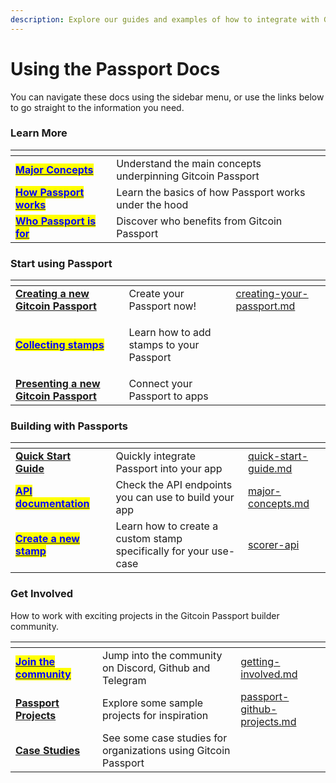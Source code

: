 ```yaml
---
description: Explore our guides and examples of how to integrate with Gitcoin Passport
---
```


# Using the Passport Docs

You can navigate these docs using the sidebar menu, or use the links below to go straight to the information you need.



### Learn More

<table data-view="cards"><thead><tr><th></th><th></th><th></th></tr></thead><tbody><tr><td><a href="building-with-passport/major-concepts.md"><mark style="color:blue;"><strong>Major Concepts</strong></mark></a></td><td></td><td>Understand the main concepts underpinning Gitcoin Passport</td></tr><tr><td><a href="get-started/how-it-works.md"><mark style="color:blue;"><strong>How Passport works</strong></mark></a></td><td></td><td>Learn the basics of how Passport works under the hood</td></tr><tr><td><a href="overview/presenting-your-passport.md"><mark style="color:blue;"><strong>Who Passport is for</strong></mark></a></td><td></td><td>Discover who benefits from Gitcoin Passport</td></tr></tbody></table>

### Start using Passport&#x20;

<table data-view="cards"><thead><tr><th></th><th></th><th></th><th data-hidden data-card-target data-type="content-ref"></th></tr></thead><tbody><tr><td><a href="get-started/creating-your-passport.md"><strong>Creating a new Gitcoin Passport</strong></a></td><td></td><td>Create your Passport now!</td><td><a href="get-started/creating-your-passport.md">creating-your-passport.md</a></td></tr><tr><td><a href="get-started/collecting-stamps.md"><mark style="color:blue;"><strong>Collecting stamps</strong></mark></a></td><td></td><td><p></p><p>Learn how to add stamps to your Passport</p></td><td></td></tr><tr><td><a href="get-started/presenting-your-passport.md"><strong>Presenting a new Gitcoin Passport</strong></a></td><td></td><td>Connect your Passport to apps</td><td></td></tr></tbody></table>

### Building with Passports



<table data-view="cards"><thead><tr><th></th><th></th><th></th><th data-hidden data-card-target data-type="content-ref"></th></tr></thead><tbody><tr><td><a href="building-with-passport/quick-start-guide.md"><strong>Quick Start Guide</strong></a></td><td></td><td>Quickly integrate Passport into your app</td><td><a href="building-with-passport/quick-start-guide.md">quick-start-guide.md</a></td></tr><tr><td><a href="building-with-passport/scorer-api/"><mark style="color:blue;"><strong>API documentation</strong></mark></a></td><td></td><td>Check the API endpoints you can use to build your app</td><td><a href="building-with-passport/major-concepts.md">major-concepts.md</a></td></tr><tr><td><a href="stamps/integrating-a-new-stamp.md"><mark style="color:blue;"><strong>Create a new stamp</strong></mark></a></td><td></td><td>Learn how to create a custom stamp specifically for your use-case</td><td><a href="building-with-passport/scorer-api/">scorer-api</a></td></tr></tbody></table>

### Get Involved

How to work with exciting projects in the Gitcoin Passport builder community.&#x20;

<table data-view="cards"><thead><tr><th></th><th></th><th></th><th data-hidden data-card-target data-type="content-ref"></th></tr></thead><tbody><tr><td><a href="getting-involved/getting-involved.md"><mark style="color:blue;"><strong>Join the community</strong></mark></a></td><td></td><td>Jump into the community on Discord, Github and Telegram</td><td><a href="getting-involved/getting-involved.md">getting-involved.md</a></td></tr><tr><td><a href="getting-involved/passport-github-projects.md"><strong>Passport Projects</strong></a></td><td></td><td>Explore some sample projects for inspiration</td><td><a href="getting-involved/passport-github-projects.md">passport-github-projects.md</a></td></tr><tr><td><a href="broken-reference"><strong>Case Studies</strong></a></td><td></td><td>See some case studies for organizations using Gitcoin Passport</td><td></td></tr></tbody></table>

